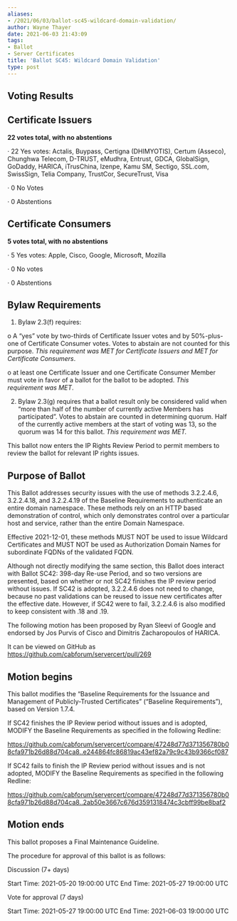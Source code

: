 ```yaml
---
aliases:
- /2021/06/03/ballot-sc45-wildcard-domain-validation/
author: Wayne Thayer
date: 2021-06-03 21:43:09
tags:
- Ballot
- Server Certificates
title: 'Ballot SC45: Wildcard Domain Validation'
type: post
---
```


## Voting Results

## Certificate Issuers

**22 votes total, with no abstentions**

· 22 Yes votes: Actalis, Buypass, Certigna (DHIMYOTIS), Certum (Asseco), Chunghwa Telecom, D-TRUST, eMudhra, Entrust, GDCA, GlobalSign, GoDaddy, HARICA, iTrusChina, Izenpe, Kamu SM, Sectigo, SSL.com, SwissSign, Telia Company, TrustCor, SecureTrust, Visa

· 0 No Votes

· 0 Abstentions

## Certificate Consumers

**5 votes total, with no abstentions**

· 5 Yes votes: Apple, Cisco, Google, Microsoft, Mozilla

· 0 No votes

· 0 Abstentions

## Bylaw Requirements

1. Bylaw 2.3(f) requires:

o A “yes” vote by two-thirds of Certificate Issuer votes and by 50%-plus-one of Certificate Consumer votes. Votes to abstain are not counted for this purpose.
_This requirement was MET for Certificate Issuers and MET for Certificate Consumers_.

o at least one Certificate Issuer and one Certificate Consumer Member must vote in favor of a ballot for the ballot to be adopted.
_This requirement was MET_.

2. Bylaw 2.3(g) requires that a ballot result only be considered valid when “more than half of the number of currently active Members has participated”. Votes to abstain are counted in determining quorum. Half of the currently active members at the start of voting was 13, so the quorum was 14 for this ballot.
   _This requirement was MET._

This ballot now enters the IP Rights Review Period to permit members to review the ballot for relevant IP rights issues.

## Purpose of Ballot

This Ballot addresses security issues with the use of methods 3.2.2.4.6, 3.2.2.4.18, and 3.2.2.4.19 of the Baseline Requirements to authenticate an entire domain namespace. These methods rely on an HTTP based demonstration of control, which only demonstrates control over a particular host and service, rather than the entire Domain Namespace.

Effective 2021-12-01, these methods MUST NOT be used to issue Wildcard Certificates and MUST NOT be used as Authorization Domain Names for subordinate FQDNs of the validated FQDN.

Although not directly modifying the same section, this Ballot does interact with Ballot SC42: 398-day Re-use Period, and so two versions are presented, based on whether or not SC42 finishes the IP review period without issues. If SC42 is adopted, 3.2.2.4.6 does not need to change, because no past validations can be reused to issue new certificates after the effective date. However, if SC42 were to fail, 3.2.2.4.6 is also modified to keep consistent with .18 and .19.

The following motion has been proposed by Ryan Sleevi of Google and endorsed by Jos Purvis of Cisco and Dimitris Zacharopoulos of HARICA.

It can be viewed on GitHub as <https://github.com/cabforum/servercert/pull/269>

## Motion begins

This ballot modifies the “Baseline Requirements for the Issuance and Management of Publicly-Trusted Certificates” (“Baseline Requirements”), based on Version 1.7.4.

If SC42 finishes the IP Review period without issues and is adopted, MODIFY the Baseline Requirements as specified in the following Redline:

https://github.com/cabforum/servercert/compare/47248d77d371356780b08cfa971b26d88d704ca8..e244864fc86819ac43ef82a79c9c43b9366cf087

If SC42 fails to finish the IP Review period without issues and is not adopted, MODIFY the Baseline Requirements as specified in the following Redline:

https://github.com/cabforum/servercert/compare/47248d77d371356780b08cfa971b26d88d704ca8..2ab50e3667c676d3591318474c3cbff99be8baf2

## Motion ends

This ballot proposes a Final Maintenance Guideline.

The procedure for approval of this ballot is as follows:

Discussion (7+ days)

Start Time: 2021-05-20 19:00:00 UTC
End Time: 2021-05-27 19:00:00 UTC

Vote for approval (7 days)

Start Time: 2021-05-27 19:00:00 UTC
End Time: 2021-06-03 19:00:00 UTC